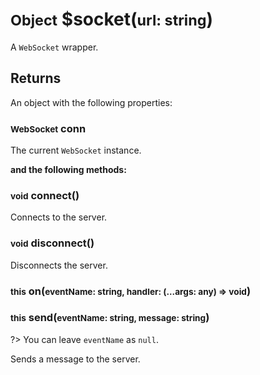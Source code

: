 # <small>Object</small> $socket(<small>url: string</small>)
A `WebSocket` wrapper.

## Returns
An object with the following properties:
### <small>WebSocket</small> conn
The current `WebSocket` instance.

<strong>and the following methods:</strong>

### <small>void</small> connect()
Connects to the server.
### <small>void</small> disconnect()
Disconnects the server.
### <small>this</small> on(<small>eventName: string, handler: (...args: any) => void</small>)
### <small>this</small> send(<small>eventName: string, message: string</small>)

?> You can leave `eventName` as `null`.

Sends a message to the server.